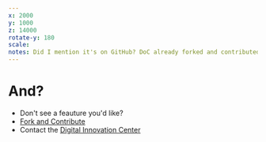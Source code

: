 ```yaml
---
x: 2000
y: 1000
z: 14000
rotate-y: 180
scale:
notes: Did I mention it's on GitHub? DoC already forked and contributed... please do the same! No really, please!
---
```


# And?

* Don't see a feauture you'd like?
* [Fork and Contribute](http://github.com/GSA/digital-strategy-report-generator/)
* Contact the [Digital Innovation Center](gsa.gov/digitalgov)